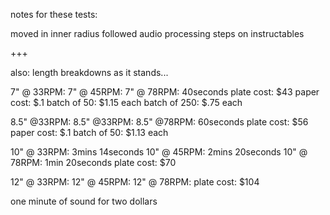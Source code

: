 notes for these tests:

moved in inner radius
followed audio processing steps on instructables

+++

also: length breakdowns as it stands...

7" @ 33RPM: 
7" @ 45RPM:
7" @ 78RPM: 40seconds
plate cost: $43
paper cost: $.1
batch of 50: $1.15 each
batch of 250: $.75 each

8.5" @33RPM:
8.5" @33RPM:
8.5" @78RPM: 60seconds
plate cost: $56
paper cost: $.1
batch of 50: $1.13 each

10" @ 33RPM: 3mins 14seconds
10" @ 45RPM: 2mins 20seconds
10" @ 78RPM: 1min 20seconds
plate cost: $70

12" @ 33RPM:
12" @ 45RPM:
12" @ 78RPM: 
plate cost: $104

one minute of sound for two dollars